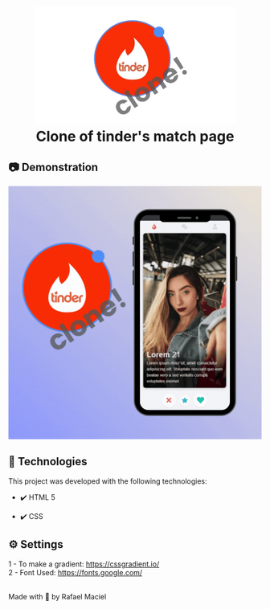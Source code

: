 <h1 align="center">
<br>
  <img src="tinder-clone.png" alt="Tinder Clone" width="400">
<br>
  Clone of tinder's match page
</h1>

## 📷 Demonstration

<div align="center" >
  <img src="clone!.gif">
</div>



## 🚀 Technologies

This project was developed with the following technologies:

- ✔️ HTML 5

- ✔️ CSS


## ⚙ Settings
1 - To make a gradient: https://cssgradient.io/<br>
2 - Font Used: https://fonts.google.com/ 


<br>
Made with 💜 by Rafael Maciel



